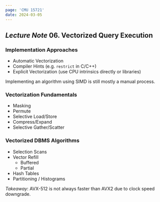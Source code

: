 ```yaml
---
page: 'CMU 15721'
date: 2024-03-05
---
```


## _Lecture Note_ 06. Vectorized Query Execution

### Implementation Approaches

- Automatic Vectorization
- Compiler Hints (e.g. `restrict` in C/C++)
- Explicit Vectorization (use CPU intrinsics directly or libraries)

Implementing an algorithm using SIMD is still mostly a manual process.

### Vectorization Fundamentals

- Masking
- Permute
- Selective Load/Store
- Compress/Expand
- Selective Gather/Scatter

### Vectorized DBMS Algorithms

- Selection Scans
- Vector Refill
  - Buffered
  - Partial
- Hash Tables
- Partitioning / Histograms

_Takeaway_: AVX-512 is not always faster than AVX2 due to clock speed downgrade.
